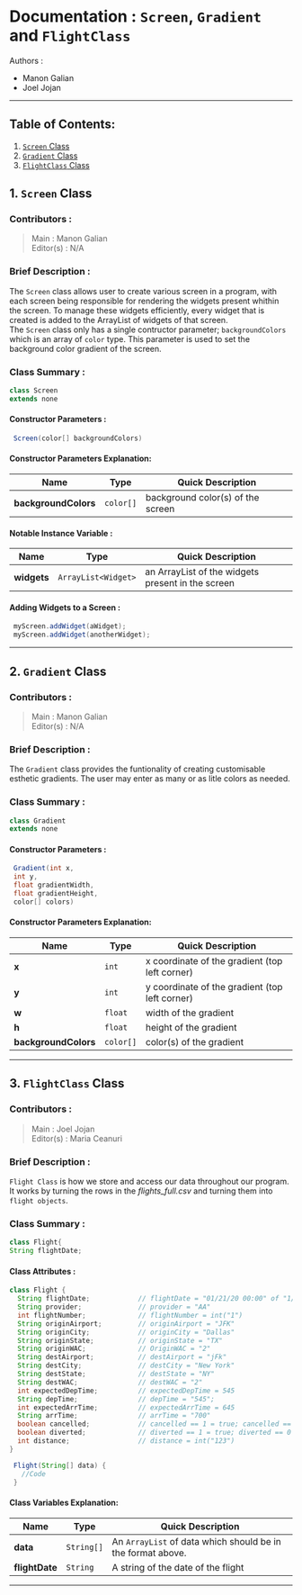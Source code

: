 # Documentation : `Screen`, `Gradient` and `FlightClass`

Authors :  
* Manon Galian
* Joel Jojan
   
---

## Table of Contents:
1. [`Screen` Class](#1-screen-class)
2. [`Gradient` Class](#2-gradient-class)
3. [`FlightClass` Class](#3-flightclass-class)

## 1. `Screen` Class

### Contributors :

> Main : Manon Galian  
> Editor(s) : N/A

### Brief Description :

The `Screen` class allows user to create various screen in a program, with each screen being responsible for rendering the widgets present whithin the screen. To manage these widgets efficiently, every widget that is created is added to the ArrayList of widgets of that screen.  
The `Screen` class only has a single contructor parameter; `backgroundColors` which is an array of `color` type. This parameter is used to set the background color gradient of the screen.

### Class Summary :

```java
class Screen
extends none
```

#### Constructor Parameters :

```java
 Screen(color[] backgroundColors)
```

#### Constructor Parameters Explanation:

|Name|Type|Quick Description|
|----|----|-----------|
|**backgroundColors**|`color[]`|background color(s) of the screen|

#### Notable Instance Variable :

|Name|Type|Quick Description|
|----|----|-----------|
|**widgets**|`ArrayList<Widget>`|an ArrayList of the widgets present in the screen|

#### Adding Widgets to a Screen :

```java
 myScreen.addWidget(aWidget);
 myScreen.addWidget(anotherWidget);
```
---

## 2. `Gradient` Class

### Contributors :

> Main : Manon Galian  
> Editor(s) : N/A

### Brief Description :

The `Gradient` class provides the funtionality of creating customisable esthetic gradients. The user may enter as many or as litle colors as needed.

### Class Summary :

```java
class Gradient
extends none
```

#### Constructor Parameters :

```java
 Gradient(int x, 
 int y, 
 float gradientWidth, 
 float gradientHeight, 
 color[] colors)
```

#### Constructor Parameters Explanation:

|Name|Type|Quick Description|
|----|----|-----------|
|**x**|`int`|x coordinate of the gradient (top left corner)|
|**y**|`int`|y coordinate of the gradient (top left corner)|
|**w**|`float`|width of the gradient|
|**h**|`float`|height of the gradient|
|**backgroundColors**|`color[]`|color(s) of the gradient|

---

## 3. `FlightClass` Class

### Contributors :

> Main : Joel Jojan    
> Editor(s) : Maria Ceanuri

### Brief Description :

`Flight Class` is how we store and access our data throughout our program. It works by turning the rows in the _flights_full.csv_ and turning them into `flight objects`.

### Class Summary :

```java
class Flight{
String flightDate; 
```

#### Class Attributes :

```java
class Flight {
  String flightDate;            // flightDate = "01/21/20 00:00" of "1/4/2022 12:00:00 AM"
  String provider;              // provider = "AA"
  int flightNumber;             // flightNumber = int("1")
  String originAirport;         // originAirport = "JFK"
  String originCity;            // originCity = "Dallas"
  String originState;           // originState = "TX"
  String originWAC;             // OriginWAC = "2"
  String destAirport;           // destAirport = "jFk"
  String destCity;              // destCity = "New York"
  String destState;             // destState = "NY"
  String destWAC;               // destWAC = "2"
  int expectedDepTime;          // expectedDepTime = 545  
  String depTime;               // depTime = "545";
  int expectedArrTime;          // expectedArrTime = 645
  String arrTime;               // arrTime = "700"
  boolean cancelled;            // cancelled == 1 = true; cancelled == 0 = false;
  boolean diverted;             // diverted == 1 = true; diverted == 0 = false;
  int distance;                 // distance = int("123")         
}

 Flight(String[] data) {
   //Code
 }
```

#### Class Variables Explanation:

|Name|Type|Quick Description|
|----|----|-----------|
|**data**|`String[]`|An ``` ArrayList ``` of data which should be in the format above.|
|**flightDate**|`String`| A string of the date of the flight |

---
